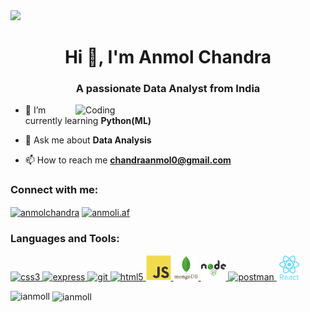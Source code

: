 <img src="https://cdn.dribbble.com/userupload/22385870/file/original-bc7b9ee5b103b8f5b5784e054122d4a2.gif"/>

<h1 align="center">Hi 👋, I'm Anmol Chandra</h1>
<h3 align="center">A passionate Data Analyst from India</h3>
<img align="right" alt="Coding" width="400" src = "https://media1.tenor.com/images/cd37fa49c983ac905df0016fd5b6a2ee/tenor.gif?itemid=13165216">

- 🌱 I’m currently learning **Python(ML)**

- 💬 Ask me about **Data Analysis**

- 📫 How to reach me **chandraanmol0@gmail.com**

<h3 align="left">Connect with me:</h3>
<p align="left">
<a href="https://linkedin.com/in/anmolchandra" target="blank"><img align="center" src="https://raw.githubusercontent.com/rahuldkjain/github-profile-readme-generator/master/src/images/icons/Social/linked-in-alt.svg" alt="anmolchandra" height="30" width="40" /></a>
<a href="https://instagram.com/anmoli.af" target="blank"><img align="center" src="https://raw.githubusercontent.com/rahuldkjain/github-profile-readme-generator/master/src/images/icons/Social/instagram.svg" alt="anmoli.af" height="30" width="40" /></a>
</p>

<h3 align="left">Languages and Tools:</h3>
<p align="left"> <a href="https://www.w3schools.com/css/" target="_blank" rel="noreferrer"> <img src="https://ioaglobal.org/uploads/1693454753.jpg" alt="css3" width="40" height="40"/> </a> <a href="https://expressjs.com" target="_blank" rel="noreferrer"> <img src="https://logowik.com/content/uploads/images/azure-sql2162.jpg" alt="express" width="40" height="40"/> </a> <a href="https://git-scm.com/" target="_blank" rel="noreferrer"> <img src="https://logos-world.net/wp-content/uploads/2022/02/Microsoft-Power-BI-Symbol.png" alt="git" width="40" height="40"/> </a> <a href="https://www.w3.org/html/" target="_blank" rel="noreferrer"> <img src="https://toppng.com/uploads/preview/python-logo-vector-download-free-11574197219exgflzvtyd.png" alt="html5" width="40" height="40"/> </a> <a href="https://developer.mozilla.org/en-US/docs/Web/JavaScript" target="_blank" rel="noreferrer"> <img src="https://raw.githubusercontent.com/devicons/devicon/master/icons/javascript/javascript-original.svg" alt="javascript" width="40" height="40"/> </a> <a href="https://www.mongodb.com/" target="_blank" rel="noreferrer"> <img src="https://raw.githubusercontent.com/devicons/devicon/master/icons/mongodb/mongodb-original-wordmark.svg" alt="mongodb" width="40" height="40"/> </a> <a href="https://nodejs.org" target="_blank" rel="noreferrer"> <img src="https://raw.githubusercontent.com/devicons/devicon/master/icons/nodejs/nodejs-original-wordmark.svg" alt="nodejs" width="40" height="40"/> </a> <a href="https://postman.com" target="_blank" rel="noreferrer"> <img src="https://www.vectorlogo.zone/logos/getpostman/getpostman-icon.svg" alt="postman" width="40" height="40"/> </a> <a href="https://reactjs.org/" target="_blank" rel="noreferrer"> <img src="https://raw.githubusercontent.com/devicons/devicon/master/icons/react/react-original-wordmark.svg" alt="react" width="40" height="40"/> </a> </p>

<p><img align="left" src="https://github-readme-stats.vercel.app/api/top-langs?username=ianmoll&show_icons=true&locale=en&layout=compact" alt="ianmoll" /></p>

<p>&nbsp;<img align="center" src="https://github-readme-stats.vercel.app/api?username=ianmoll&show_icons=true&locale=en" alt="ianmoll" /></p>

